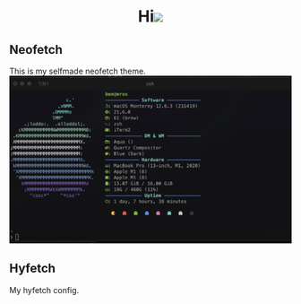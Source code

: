<h1 align="center">Hi<img width="30px" src="https://raw.githubusercontent.com/iampavangandhi/iampavangandhi/master/gifs/Hi.gif"></h1>

## Neofetch
This is my selfmade neofetch theme.
![Neofetch Screenshot](https://raw.githubusercontent.com/bengiv/dotfiles/main/neofetch/IMG_0455.jpeg)

## Hyfetch
My hyfetch config.

